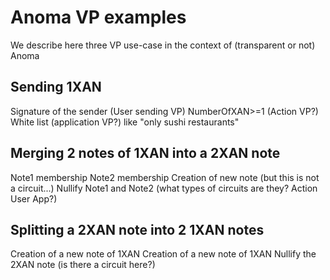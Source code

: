 # Anoma VP examples

We describe here three VP use-case in the context of (transparent or not) Anoma

## Sending 1XAN
Signature of the sender (User sending VP)
NumberOfXAN>=1 (Action VP?)
White list (application VP?) like "only sushi restaurants"

## Merging 2 notes of 1XAN into a 2XAN note
Note1 membership
Note2 membership
Creation of new note (but this is not a circuit...)
Nullify Note1 and Note2
(what types of circuits are they? Action User App?)

## Splitting a 2XAN note into 2 1XAN notes
Creation of a new note of 1XAN
Creation of a new note of 1XAN
Nullify the 2XAN note
(is there a circuit here?)
